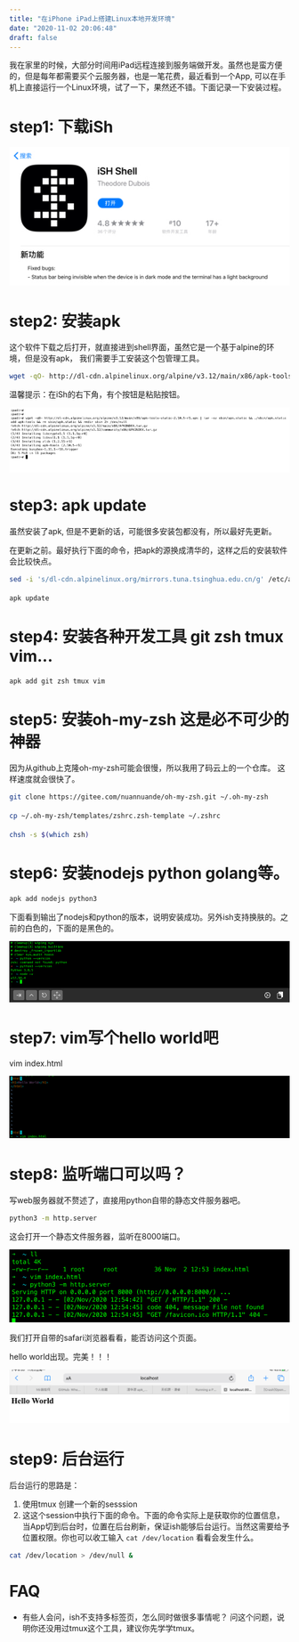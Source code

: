 ```yaml
---
title: "在iPhone iPad上搭建Linux本地开发环境"
date: "2020-11-02 20:06:48"
draft: false
---
```

我在家里的时候，大部分时间用iPad远程连接到服务端做开发。虽然也是蛮方便的，但是每年都需要买个云服务器，也是一笔花费，最近看到一个App, 可以在手机上直接运行一个Linux环境，试了一下，果然还不错。下面记录一下安装过程。


# step1: 下载iSh

![](2022-10-29-20-05-02.png)


# step2: 安装apk


这个软件下载之后打开，就直接进到shell界面，虽然它是一个基于alpine的环境，但是没有apk， 我们需要手工安装这个包管理工具。


```bash
wget -qO- http://dl-cdn.alpinelinux.org/alpine/v3.12/main/x86/apk-tools-static-2.10.5-r1.apk | tar -xz sbin/apk.static && ./sbin/apk.static add apk-tools && rm sbin/apk.static && rmdir sbin 2> /dev/null
```


温馨提示：在iSh的右下角，有个按钮是粘贴按钮。

![](2022-10-29-20-05-17.png)


# step3: apk update

虽然安装了apk,  但是不更新的话，可能很多安装包都没有，所以最好先更新。

在更新之前。最好执行下面的命令，把apk的源换成清华的，这样之后的安装软件会比较快点。

```bash
sed -i 's/dl-cdn.alpinelinux.org/mirrors.tuna.tsinghua.edu.cn/g' /etc/apk/repositories

apk update
```


# step4: 安装各种开发工具 git zsh tmux vim...

```bash
apk add git zsh tmux vim
```


# step5: 安装oh-my-zsh 这是必不可少的神器

因为从github上克隆oh-my-zsh可能会很慢，所以我用了码云上的一个仓库。 这样速度就会很快了。

```bash
git clone https://gitee.com/nuannuande/oh-my-zsh.git ~/.oh-my-zsh

cp ~/.oh-my-zsh/templates/zshrc.zsh-template ~/.zshrc

chsh -s $(which zsh)
```


# step6: 安装nodejs python golang等。

```bash
apk add nodejs python3
```

下面看到输出了nodejs和python的版本，说明安装成功。另外ish支持换肤的。之前的白色的，下面的是黑色的。

![](2022-10-29-20-05-30.png)


# step7: vim写个hello world吧

vim index.html<br />

![](2022-10-29-20-05-42.png)

# step8: 监听端口可以吗？

写web服务器就不赘述了，直接用python自带的静态文件服务器吧。

```bash
python3 -m http.server
```

这会打开一个静态文件服务器，监听在8000端口。

![](2022-10-29-20-05-51.png)

我们打开自带的safari浏览器看看，能否访问这个页面。


hello world出现。完美！！！

![](2022-10-29-20-06-02.png)


# step9: 后台运行

后台运行的思路是：

1. 使用tmux 创建一个新的sesssion
2. 这这个session中执行下面的命令。下面的命令实际上是获取你的位置信息，当App切到后台时，位置在后台刷新，保证ish能够后台运行。当然这需要给予位置权限。你也可以收工输入 `cat /dev/location` 看看会发生什么。

```bash
cat /dev/location > /dev/null &
```


# FAQ

-  有些人会问，ish不支持多标签页，怎么同时做很多事情呢？ 问这个问题，说明你还没用过tmux这个工具，建议你先学学tmux。









